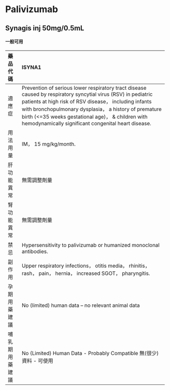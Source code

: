 # Palivizumab

## Synagis inj 50mg/0.5mL

#### 一般可用

| 藥品代碼       | ISYNA1                                                                                                                                                                                                                                                                                                                                      |
|:---------------|:--------------------------------------------------------------------------------------------------------------------------------------------------------------------------------------------------------------------------------------------------------------------------------------------------------------------------------------------|
| 適應症         | Prevention of serious lower respiratory tract disease caused by respiratory syncytial virus (RSV) in pediatric patients at high risk of RSV disease， including infants with bronchopulmonary dysplasia， a history of premature birth (<=35 weeks gestational age)， & children with hemodynamically significant congenital heart disease. |
| 用法用量       | IM， 15 mg/kg/month.                                                                                                                                                                                                                                                                                                                        |
| 肝功能異常     | 無需調整劑量                                                                                                                                                                                                                                                                                                                                |
| 腎功能異常     | 無需調整劑量                                                                                                                                                                                                                                                                                                                                |
| 禁忌           | Hypersensitivity to palivizumab or humanized monoclonal antibodies.                                                                                                                                                                                                                                                                         |
| 副作用         | Upper respiratory infections， otitis media， rhinitis， rash， pain， hernia， increased SGOT， pharyngitis.                                                                                                                                                                                                                               |
| 孕期用藥建議   | No (limited) human data – no relevant animal data                                                                                                                                                                                                                                                                                           |
| 哺乳期用藥建議 | No (Limited) Human Data - Probably Compatible 無(很少)資料 - 可使用                                                                                                                                                                                                                                                                         |


